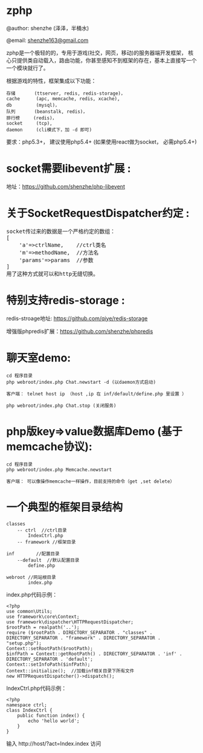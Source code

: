 zphp
====

@author: shenzhe (泽泽，半桶水)

@email: shenzhe163@gmail.com

zphp是一个极轻的的，专用于游戏(社交，网页，移动)的服务器端开发框架， 核心只提供类自动载入，路由功能，你甚至感知不到框架的存在，基本上直接写一个一个模块就行了。

根据游戏的特性，框架集成以下功能：

    存储       (ttserver, redis, redis-storage)，
    cache      (apc, memcache, redis, xcache), 
    db         (mysql)，
    队列       (beanstalk, redis)，
    排行榜     (redis)，
    socket     (tcp),
    daemon     (cli模式下，加 -d 即可)

要求：php5.3+， 建议使用php5.4+  (如果使用react做为socket，  必需php5.4+)


socket需要libevent扩展 :
========================

地址：https://github.com/shenzhe/php-libevent

关于SocketRequestDispatcher约定 :
========================
<pre>
socket传过来的数据是一个严格约定的数组：
[
    'a'=>ctrlName,    //ctrl类名
    'm'=>methodName,  //方法名
    'params'=>params  //参数
]
用了这种方式就可以和http无缝切换。
</pre>

    
特别支持redis-storage :
=====================

redis-stroage地址: https://github.com/qiye/redis-storage

增强版phpredis扩展：https://github.com/shenzhe/phpredis

     
聊天室demo:
=============
    
    cd 程序目录
    php webroot/index.php Chat.newstart -d (以daemon方式启动)
    
    客户端： telnet host ip （host ,ip 在 inf/default/define.php 里设置 ）

    php webroot/index.php Chat.stop (关闭服务)
    
php版key=>value数据库Demo (基于memcache协议):
=====================
    
    cd 程序目录
    php webroot/index.php Memcache.newstart
    
    客户端： 可以像操作memcache一样操作，目前支持的命令（get ,set delete）



一个典型的框架目录结构
==================

    classes
        -- ctrl  //ctrl目录
            IndexCtrl.php
        -- framework //框架目录
    
    inf        //配置目录
        --default  //默认配置目录
            define.php
          
    webroot //网站根目录
            index.php
         

index.php代码示例：

    <?php
    use common\Utils;
    use framework\core\Context;
    use framework\dispatcher\HTTPRequestDispatcher;
    $rootPath = realpath('..');
    require ($rootPath . DIRECTORY_SEPARATOR . "classes" . DIRECTORY_SEPARATOR . "framework" . DIRECTORY_SEPARATOR . "setup.php");
    Context::setRootPath($rootPath);
    $infPath = Context::getRootPath() . DIRECTORY_SEPARATOR . 'inf' . DIRECTORY_SEPARATOR . 'default';
    Context::setInfoPath($infPath);
    Context::initialize();  //加载inf相关目录下所有文件
    new HTTPRequestDispatcher()->dispatch();

IndexCtrl.php代码示例：

    <?php
    namespace ctrl;
    class IndexCtrl {
        public function index() {
            echo 'hello world';
        }
    }

输入 http://host/?act=Index.index 访问 
